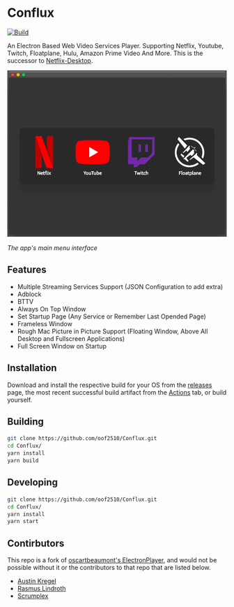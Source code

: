 # Conflux

[![Build](https://github.com/OOF2510/Conflux/actions/workflows/build.yml/badge.svg)](https://github.com/OOF2510/Conflux/actions/workflows/build.yml)

An Electron Based Web Video Services Player. Supporting Netflix, Youtube, Twitch, Floatplane, Hulu, Amazon Prime Video And More. This is the successor to [Netflix-Desktop](https://github.com/oscartbeaumont/Netflix-Desktop).

![Conflux Menu](docs/Conflux.png)

_The app's main menu interface_

## Features

- Multiple Streaming Services Support (JSON Configuration to add extra)
- Adblock
- BTTV
- Always On Top Window
- Set Startup Page (Any Service or Remember Last Opended Page)
- Frameless Window
- Rough Mac Picture in Picture Support (Floating Window, Above All Desktop and Fullscreen Applications)
- Full Screen Window on Startup

## Installation

Download and install the respective build for your OS from the [releases](https://github.com/oof2510/Conflux/releases) page, the most recent successful build artifact from the [Actions](https://github.com/oof2510/Conflux/actions) tab, or build yourself.

## Building
```bash
git clone https://github.com/oof2510/Conflux.git
cd Conflux/
yarn install
yarn build
```

## Developing

```bash
git clone https://github.com/oof2510/Conflux.git
cd Conflux/
yarn install
yarn start
```

## Contirbutors
This repo is a fork of [oscartbeaumont's ElectronPlayer](https://github.com/oscartbeaumont/ElectronPlayer), and would not be possible without it or the contributors to that repo that are listed below.

- [Austin Kregel](https://github.com/austinkregel)
- [Rasmus Lindroth](https://github.com/RasmusLindroth)
- [Scrumplex](https://github.com/Scrumplex)
